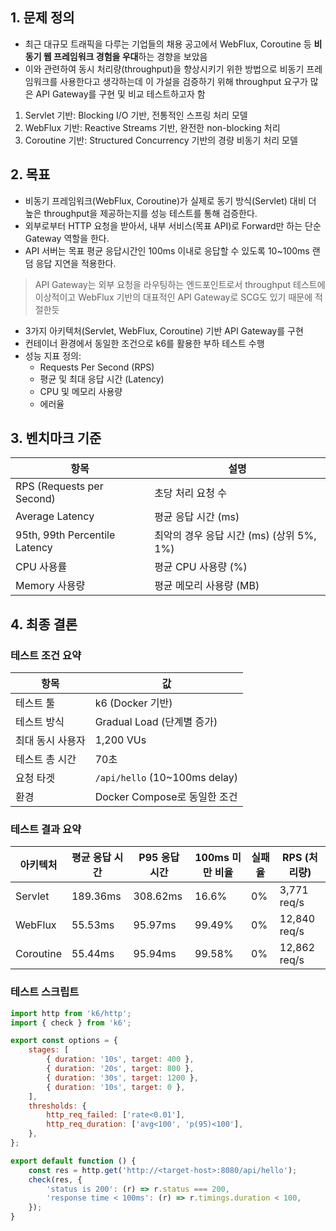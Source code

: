 ## 1. 문제 정의

- 최근 대규모 트래픽을 다루는 기업들의 채용 공고에서 WebFlux, Coroutine 등 **비동기 웹 프레임워크 경험을 우대**하는 경향을 보았음
- 이와 관련하여 동시 처리량(throughput)을 향상시키기 위한 방법으로 비동기 프레임워크를 사용한다고 생각하는데 이 가설을 검증하기 위해 throughput 요구가 많은 API Gateway를 구현 및 비교 테스트하고자 함 

1. Servlet 기반: Blocking I/O 기반, 전통적인 스프링 처리 모델
2. WebFlux 기반: Reactive Streams 기반, 완전한 non-blocking 처리
3. Coroutine 기반: Structured Concurrency 기반의 경량 비동기 처리 모델

## 2. 목표

- 비동기 프레임워크(WebFlux, Coroutine)가 실제로 동기 방식(Servlet) 대비 더 높은 throughput을 제공하는지를 성능 테스트를 통해 검증한다.
- 외부로부터 HTTP 요청을 받아서, 내부 서비스(목표 API)로 Forward만 하는 단순 Gateway 역할을 한다.
- API 서버는 목표 평균 응답시간인 100ms 이내로 응답할 수 있도록 10~100ms 랜덤 응답 지연을 적용한다.

> API Gateway는 외부 요청을 라우팅하는 엔드포인트로서 throughput 테스트에 이상적이고 WebFlux 기반의 대표적인 API Gateway로 SCG도 있기 때문에 적절한듯

- 3가지 아키텍처(Servlet, WebFlux, Coroutine) 기반 API Gateway를 구현
- 컨테이너 환경에서 동일한 조건으로 k6를 활용한 부하 테스트 수행
- 성능 지표 정의:
    - Requests Per Second (RPS)
    - 평균 및 최대 응답 시간 (Latency)
    - CPU 및 메모리 사용량
    - 에러율

## 3. 벤치마크 기준

| 항목                       | 설명                                            |
|------------------------------|-------------------------------------------------|
| RPS (Requests per Second)    | 초당 처리 요청 수                               |
| Average Latency              | 평균 응답 시간 (ms)                             |
| 95th, 99th Percentile Latency| 최악의 경우 응답 시간 (ms) (상위 5%, 1%)        |
| CPU 사용률                   | 평균 CPU 사용량 (%)                             |
| Memory 사용량                | 평균 메모리 사용량 (MB)                         |

## 4. 최종 결론


### 테스트 조건 요약

| 항목               | 값                            |
|--------------------|-------------------------------|
| 테스트 툴          | k6 (Docker 기반)              |
| 테스트 방식        | Gradual Load (단계별 증가)    |
| 최대 동시 사용자   | 1,200 VUs                     |
| 테스트 총 시간     | 70초                          |
| 요청 타겟          | `/api/hello` (10~100ms delay) |
| 환경               | Docker Compose로 동일한 조건  |

### 테스트 결과 요약

| 아키텍처    | 평균 응답 시간 | P95 응답 시간 | 100ms 미만 비율 | 실패율 | RPS (처리량) |
|-------------|----------------|----------------|------------------|--------|--------------|
| Servlet     | 189.36ms       | 308.62ms       | 16.6%            | 0%     | 3,771 req/s  |
| WebFlux     | 55.53ms        | 95.97ms        | 99.49%           | 0%     | 12,840 req/s |
| Coroutine   | 55.44ms        | 95.94ms        | 99.58%           | 0%     | 12,862 req/s |

### 테스트 스크립트

```js
import http from 'k6/http';
import { check } from 'k6';

export const options = {
    stages: [
        { duration: '10s', target: 400 },
        { duration: '20s', target: 800 },
        { duration: '30s', target: 1200 },
        { duration: '10s', target: 0 },
    ],
    thresholds: {
        http_req_failed: ['rate<0.01'],
        http_req_duration: ['avg<100', 'p(95)<100'],
    },
};

export default function () {
    const res = http.get('http://<target-host>:8080/api/hello');
    check(res, {
        'status is 200': (r) => r.status === 200,
        'response time < 100ms': (r) => r.timings.duration < 100,
    });
}
```
